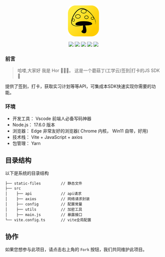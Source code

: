 <p align="center">
  <a href="#">
    <img style="border-radius: 10px;width:100px" alt="Logo" src="./static-files/logo.png">
  </a>
</p>

<p align="center">
    <img src="https://img.shields.io/badge/-Vite3.1.0-646cff?logo=vite&logoColor=white" />
    <img src="https://img.shields.io/badge/-JavaScript-blue?logo=JavaScript&logoColor=white" />
    <img src="https://img.shields.io/badge/-yarn-F69220?logo=yarn&logoColor=white" />
    <img src="https://img.shields.io/badge/-Axios-008fc7?logo=axios.js&logoColor=white" />
    <img src="https://img.shields.io/badge/-Node.js-008fc7?logo=node.js&logoColor=white" />
</p>


### 前言

> 哈喽,大家好 我是 Hor 👨🏻‍💻。 这是一个蘑菇丁(工学云)签到|打卡的JS SDK🤖


提供了签到，打卡，获取实习计划等等API，可集成本SDK快速实现你需要的功能。

### 环境

- 开发工具： Vscode 前端人必备写码神器
- Node.js： 17.6.0 版本
- 浏览器：   Edge 非常友好的浏览器( Chrome 内核， Win11 自带，好用)
- 技术栈：   Vite + JavaScript + axios
- 包管理：   Yarn

## 目录结构

以下是系统的目录结构

```
├── static-files         // 静态文件
├── src
│    ├── api             // api请求
│    ├── axios           // 网络请求封装
│    ├── config          // 配置常量
│    ├── utils           // 加密工具
│    ├── main.js         // 暴露接口
└── vite.config.ts       // vite全局配置
```



## 协作

如果您想参与此项目，请点击右上角的 `Fork` 按钮，我们共同维护此项目。

